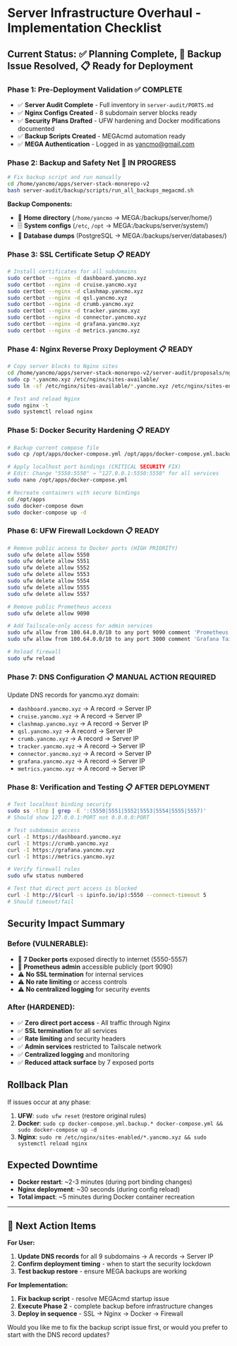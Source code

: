 # Server Infrastructure Overhaul - Implementation Checklist

## Current Status: ✅ Planning Complete, 🔄 Backup Issue Resolved, 📋 Ready for Deployment

### Phase 1: Pre-Deployment Validation ✅ COMPLETE
- ✅ **Server Audit Complete** - Full inventory in `server-audit/PORTS.md`
- ✅ **Nginx Configs Created** - 8 subdomain server blocks ready
- ✅ **Security Plans Drafted** - UFW hardening and Docker modifications documented
- ✅ **Backup Scripts Created** - MEGAcmd automation ready
- ✅ **MEGA Authentication** - Logged in as yancmo@gmail.com

### Phase 2: Backup and Safety Net 🔄 IN PROGRESS
```bash
# Fix backup script and run manually
cd /home/yancmo/apps/server-stack-monorepo-v2
bash server-audit/backup/scripts/run_all_backups_megacmd.sh
```

**Backup Components:**
- 📁 **Home directory** (`/home/yancmo` → MEGA:/backups/server/home/)
- 🗄️ **System configs** (`/etc`, `/opt` → MEGA:/backups/server/system/)  
- 💾 **Database dumps** (PostgreSQL → MEGA:/backups/server/databases/)

### Phase 3: SSL Certificate Setup 📋 READY
```bash
# Install certificates for all subdomains
sudo certbot --nginx -d dashboard.yancmo.xyz
sudo certbot --nginx -d cruise.yancmo.xyz  
sudo certbot --nginx -d clashmap.yancmo.xyz
sudo certbot --nginx -d qsl.yancmo.xyz
sudo certbot --nginx -d crumb.yancmo.xyz
sudo certbot --nginx -d tracker.yancmo.xyz
sudo certbot --nginx -d connector.yancmo.xyz
sudo certbot --nginx -d grafana.yancmo.xyz
sudo certbot --nginx -d metrics.yancmo.xyz
```

### Phase 4: Nginx Reverse Proxy Deployment 📋 READY
```bash
# Copy server blocks to Nginx sites
cd /home/yancmo/apps/server-stack-monorepo-v2/server-audit/proposals/nginx
sudo cp *.yancmo.xyz /etc/nginx/sites-available/
sudo ln -sf /etc/nginx/sites-available/*.yancmo.xyz /etc/nginx/sites-enabled/

# Test and reload Nginx
sudo nginx -t
sudo systemctl reload nginx
```

### Phase 5: Docker Security Hardening 📋 READY  
```bash
# Backup current compose file
sudo cp /opt/apps/docker-compose.yml /opt/apps/docker-compose.yml.backup.$(date +%Y%m%d_%H%M%S)

# Apply localhost port bindings (CRITICAL SECURITY FIX)
# Edit: Change "5550:5550" → "127.0.0.1:5550:5550" for all services
sudo nano /opt/apps/docker-compose.yml

# Recreate containers with secure bindings
cd /opt/apps
sudo docker-compose down
sudo docker-compose up -d
```

### Phase 6: UFW Firewall Lockdown 📋 READY
```bash
# Remove public access to Docker ports (HIGH PRIORITY)
sudo ufw delete allow 5550
sudo ufw delete allow 5551  
sudo ufw delete allow 5552
sudo ufw delete allow 5553
sudo ufw delete allow 5554
sudo ufw delete allow 5555
sudo ufw delete allow 5557

# Remove public Prometheus access
sudo ufw delete allow 9090

# Add Tailscale-only access for admin services
sudo ufw allow from 100.64.0.0/10 to any port 9090 comment 'Prometheus Tailscale only'
sudo ufw allow from 100.64.0.0/10 to any port 3000 comment 'Grafana Tailscale only'

# Reload firewall
sudo ufw reload
```

### Phase 7: DNS Configuration 📋 MANUAL ACTION REQUIRED
Update DNS records for yancmo.xyz domain:
- `dashboard.yancmo.xyz` → A record → Server IP
- `cruise.yancmo.xyz` → A record → Server IP
- `clashmap.yancmo.xyz` → A record → Server IP  
- `qsl.yancmo.xyz` → A record → Server IP
- `crumb.yancmo.xyz` → A record → Server IP
- `tracker.yancmo.xyz` → A record → Server IP
- `connector.yancmo.xyz` → A record → Server IP
- `grafana.yancmo.xyz` → A record → Server IP
- `metrics.yancmo.xyz` → A record → Server IP

### Phase 8: Verification and Testing 📋 AFTER DEPLOYMENT
```bash
# Test localhost binding security
sudo ss -tlnp | grep -E ':(5550|5551|5552|5553|5554|5555|5557)'
# Should show 127.0.0.1:PORT not 0.0.0.0:PORT

# Test subdomain access
curl -I https://dashboard.yancmo.xyz
curl -I https://crumb.yancmo.xyz
curl -I https://grafana.yancmo.xyz
curl -I https://metrics.yancmo.xyz

# Verify firewall rules
sudo ufw status numbered

# Test that direct port access is blocked
curl -I http://$(curl -s ipinfo.io/ip):5550 --connect-timeout 5
# Should timeout/fail
```

## Security Impact Summary

### Before (VULNERABLE):
- 🚨 **7 Docker ports** exposed directly to internet (5550-5557)
- 🚨 **Prometheus admin** accessible publicly (port 9090)  
- ⚠️ **No SSL termination** for internal services
- ⚠️ **No rate limiting** or access controls
- ⚠️ **No centralized logging** for security events

### After (HARDENED):
- ✅ **Zero direct port access** - All traffic through Nginx
- ✅ **SSL termination** for all services
- ✅ **Rate limiting** and security headers
- ✅ **Admin services** restricted to Tailscale network
- ✅ **Centralized logging** and monitoring
- ✅ **Reduced attack surface** by 7 exposed ports

## Rollback Plan
If issues occur at any phase:
1. **UFW**: `sudo ufw reset` (restore original rules)
2. **Docker**: `sudo cp docker-compose.yml.backup.* docker-compose.yml && sudo docker-compose up -d`
3. **Nginx**: `sudo rm /etc/nginx/sites-enabled/*.yancmo.xyz && sudo systemctl reload nginx`

## Expected Downtime
- **Docker restart**: ~2-3 minutes (during port binding changes)
- **Nginx deployment**: ~30 seconds (during config reload)
- **Total impact**: ~5 minutes during Docker container recreation

---

## 🎯 Next Action Items

**For User:**
1. **Update DNS records** for all 9 subdomains → A records → Server IP
2. **Confirm deployment timing** - when to start the security lockdown
3. **Test backup restore** - ensure MEGA backups are working

**For Implementation:**
1. **Fix backup script** - resolve MEGAcmd startup issue  
2. **Execute Phase 2** - complete backup before infrastructure changes
3. **Deploy in sequence** - SSL → Nginx → Docker → Firewall

Would you like me to fix the backup script issue first, or would you prefer to start with the DNS record updates?